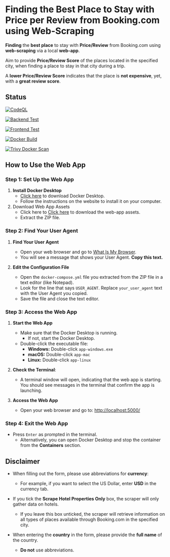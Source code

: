 # Finding the Best Place to Stay with Price per Review from Booking.com using Web-Scraping
**Finding** the **best place** to stay with **Price/Review** from Booking.com using **web-scraping** via a local **web-app**.

Aim to provide **Price/Review Score** of the places located in the specified city,
when finding a place to stay in that city during a trip.  

A **lower Price/Review Score** indicates that the place is **not expensive**, yet, with a **great review score**.   

## Status
[![CodeQL](https://github.com/sakan811/Find-the-Best-Place-to-Stay-with-Price-per-Review/actions/workflows/codeql.yml/badge.svg)](https://github.com/sakan811/Find-the-Best-Place-to-Stay-with-Price-per-Review/actions/workflows/codeql.yml)  

[![Backend Test](https://github.com/sakan811/Find-the-Best-Place-to-Stay-with-Price-per-Review/actions/workflows/backend-test.yml/badge.svg)](https://github.com/sakan811/Find-the-Best-Place-to-Stay-with-Price-per-Review/actions/workflows/backend-test.yml)

[![Frontend Test](https://github.com/sakan811/Find-the-Best-Place-to-Stay-with-Price-per-Review/actions/workflows/frontend-test.yml/badge.svg)](https://github.com/sakan811/Find-the-Best-Place-to-Stay-with-Price-per-Review/actions/workflows/frontend-test.yml)

[![Docker Build](https://github.com/sakan811/Find-the-Best-Place-to-Stay-with-Price-per-Review/actions/workflows/docker-build.yml/badge.svg)](https://github.com/sakan811/Find-the-Best-Place-to-Stay-with-Price-per-Review/actions/workflows/docker-build.yml)

[![Trivy Docker Scan](https://github.com/sakan811/Find-the-Best-Place-to-Stay-with-Price-per-Review/actions/workflows/trivy-scan.yml/badge.svg)](https://github.com/sakan811/Find-the-Best-Place-to-Stay-with-Price-per-Review/actions/workflows/trivy-scan.yml)

## How to Use the Web App

### Step 1: Set Up the Web App
1. **Install Docker Desktop**
   - [Click here](https://www.docker.com/products/docker-desktop) to download Docker Desktop.
   - Follow the instructions on the website to install it on your computer.
2. Download Web App Assets
   - Click here to [Click here](https://github.com/sakan811/Find-the-Best-Place-to-Stay-with-Price-per-Review/releases/download/v8.0.3/find-place-web-app.zip) to download the web-app assets.
   - Extract the ZIP file.

### Step 2: Find Your User Agent
1. **Find Your User Agent**
   - Open your web browser and go to [What Is My Browser](https://www.whatismybrowser.com/detect/what-is-my-user-agent/).
   - You will see a message that shows your User Agent. **Copy this text.**

2. **Edit the Configuration File**
   - Open the `docker-compose.yml` file you extracted from the ZIP file in a text editor (like Notepad).
   - Look for the line that says `USER_AGENT`. Replace `your_user_agent` text with the User Agent you copied. 
   - Save the file and close the text editor.

### Step 3: Access the Web App
1. **Start the Web App**
   - Make sure that the Docker Desktop is running.
      - If not, start the Docker Desktop. 
   - Double-click the executable file:
     - **Windows:** Double-click `app-windows.exe`
     - **macOS:** Double-click `app-mac`
     - **Linux:** Double-click `app-linux`
2. **Check the Terminal**:
     - A terminal window will open, indicating that the web app is starting. 
       You should see messages in the terminal that confirm the app is launching.

3. **Access the Web App**
   - Open your web browser and go to: [http://localhost:5000/](http://localhost:5000/)

### Step 4: Exit the Web App
- Press `Enter` as prompted in the terminal.
  - Alternatively, you can open Docker Desktop and stop the container from the **Containers** section.

## Disclaimer

- When filling out the form, please use abbreviations for **currency**:
  - For example, if you want to select the US Dollar, enter **USD** in the currency tab.

- If you tick the **Scrape Hotel Properties Only** box, the scraper will only gather data on hotels. 
  - If you leave this box unticked, the scraper will retrieve information on all types of places available through Booking.com in the specified city.

- When entering the **country** in the form, please provide the **full name** of the country. 
  - **Do not** use abbreviations.
